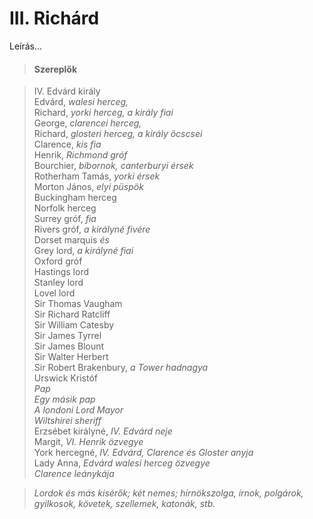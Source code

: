 <!-- ======================================================================
--- Search engine
title:          III. Richárd
keywords:       III. Richárd, királydráma
description:    William Shakespeare: III. Richárd.
--- Menu system
order:          20
text:           III. Richárd
hidden:         false
umbel:          false
--- Page properties
id:             /histories/richard-iii
document:       
layout:         layout-2-left
$-left:         play-list
searchable:     true
======================================================================= -->

# III. Richárd

Leírás...

>   #### Szereplők
    
>   IV. Edvárd király  
    Edvárd, _walesi herceg,_  
    Richard, _yorki herceg, a király fiai_  
    George, _clarencei herceg,_  
    Richard, _glosteri herceg, a király öcscsei_  
    Clarence, _kis fia_  
    Henrik, _Richmond gróf_  
    Bourchier, _bíbornok, canterburyi érsek_  
    Rotherham Tamás, _yorki érsek_  
    Morton János, _elyi püspök_  
    Buckingham herceg  
    Norfolk herceg  
    Surrey gróf, _fia_  
    Rivers gróf, _a királyné fivére_  
    Dorset marquis _és_  
    Grey lord, _a királyné fiai_  
    Oxford gróf  
    Hastings lord  
    Stanley lord  
    Lovel lord  
    Sir Thomas Vaugham  
    Sir Richard Ratcliff  
    Sir William Catesby  
    Sir James Tyrrel  
    Sir James Blount  
    Sir Walter Herbert  
    Sir Robert Brakenbury, _a Tower hadnagya_  
    Urswick Kristóf  
    _Pap_  
    _Egy másik pap_  
    _A londoni Lord Mayor_  
    _Wiltshirei sheriff_  
    Erzsébet királyné, _IV. Edvárd neje_  
    Margit, _VI. Henrik özvegye_  
    York hercegné, _IV. Edvárd, Clarence és Gloster anyja_  
    Lady Anna, _Edvárd walesi herceg özvegye_  
    _Clarence leánykája_
    
>   _Lordok és más kísérők; két nemes; hírnökszolga, írnok,
    polgárok, gyilkosok, követek, szellemek, katonák, stb._
